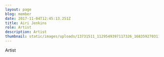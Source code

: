 ```yaml
---
layout: page
blog: member
date: 2017-11-04T12:45:13.251Z
title: Airi Jenkins
role: Artist
description: Artist
thumbnail: static/images/uploads/13731511_1129549397117326_1683592703118839409_n.jpg
---
```

Artist
